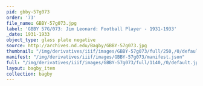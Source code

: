 ```yaml
---
pid: gbby-57g073
order: '73'
file_name: GBBY-57g073.jpg
label: 'GBBY 57G/073: Jim Leonard: Football Player - 1931-1933'
_date: 1931-1933
object_type: glass plate negative
source: http://archives.nd.edu/Bagby/GBBY-57g073.jpg
thumbnail: "/img/derivatives/iiif/images/GBBY-57g073/full/250,/0/default.jpg"
manifest: "/img/derivatives/iiif/images/GBBY-57g073/manifest.json"
full: "/img/derivatives/iiif/images/GBBY-57g073/full/1140,/0/default.jpg"
layout: bagby_item
collection: bagby
---
```

